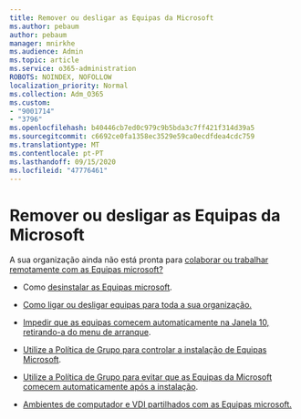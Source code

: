 ```yaml
---
title: Remover ou desligar as Equipas da Microsoft
ms.author: pebaum
author: pebaum
manager: mnirkhe
ms.audience: Admin
ms.topic: article
ms.service: o365-administration
ROBOTS: NOINDEX, NOFOLLOW
localization_priority: Normal
ms.collection: Adm_O365
ms.custom:
- "9001714"
- "3796"
ms.openlocfilehash: b40446cb7ed0c979c9b5bda3c7ff421f314d39a5
ms.sourcegitcommit: c6692ce0fa1358ec3529e59ca0ecdfdea4cdc759
ms.translationtype: MT
ms.contentlocale: pt-PT
ms.lasthandoff: 09/15/2020
ms.locfileid: "47776461"
---
```

# <a name="remove-or-turn-off-microsoft-teams"></a>Remover ou desligar as Equipas da Microsoft

A sua organização ainda não está pronta para [colaborar ou trabalhar remotamente com as Equipas microsoft?](https://products.office.com/microsoft-teams/group-chat-software?&OCID=AID2000955_SEM_WiLWtgAAAKcGoHNG:20200305184100:s&msclkid=cbe12a5675e41135662d7437325dbd9a&ef_id=WiLWtgAAAKcGoHNG:20200305184100:s)

- Como [desinstalar as Equipas microsoft](https://support.office.com/article/Uninstall-Microsoft-Teams-3b159754-3c26-4952-abe7-57d27f5f4c81).

- [Como ligar ou desligar equipas para toda a sua organização.](https://docs.microsoft.com/MicrosoftTeams/office-365-set-up)

- [Impedir que as equipas comecem automaticamente na Janela 10, retirando-a do menu de arranque](https://support.microsoft.com/help/4026268/windows-10-change-startup-apps).

- [Utilize a Política de Grupo para controlar a instalação de Equipas Microsoft](https://docs.microsoft.com/deployoffice/teams-install#use-group-policy-to-control-the-installation-of-microsoft-teams).

- [Utilize a Política de Grupo para evitar que as Equipas da Microsoft comecem automaticamente após a instalação](https://docs.microsoft.com/deployoffice/teams-install#use-group-policy-to-prevent-microsoft-teams-from-starting-automatically-after-installation).

- [Ambientes de computador e VDI partilhados com as Equipas microsoft.](https://docs.microsoft.com/deployoffice/teams-install#shared-computer-and-vdi-environments-with-microsoft-teams)
